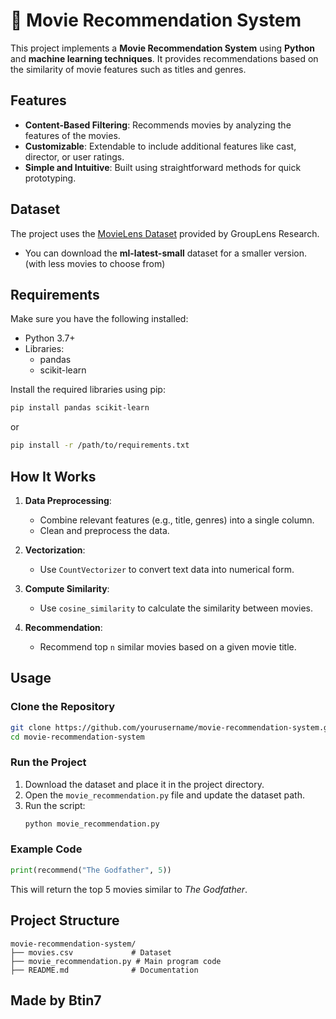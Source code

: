 # 🎥 Movie Recommendation System

This project implements a **Movie Recommendation System** using **Python** and **machine learning techniques**. It provides recommendations based on the similarity of movie features such as titles and genres.

## Features
- **Content-Based Filtering**: Recommends movies by analyzing the features of the movies.
- **Customizable**: Extendable to include additional features like cast, director, or user ratings.
- **Simple and Intuitive**: Built using straightforward methods for quick prototyping.

## Dataset
The project uses the [MovieLens Dataset](https://grouplens.org/datasets/movielens/) provided by GroupLens Research. 
- You can download the **ml-latest-small** dataset for a smaller version.(with less movies to choose from)

## Requirements
Make sure you have the following installed:
- Python 3.7+
- Libraries: 
  - pandas
  - scikit-learn

Install the required libraries using pip:
```bash
pip install pandas scikit-learn
```
or
```bash
pip install -r /path/to/requirements.txt
```
## How It Works
1. **Data Preprocessing**: 
   - Combine relevant features (e.g., title, genres) into a single column.
   - Clean and preprocess the data.

2. **Vectorization**:
   - Use `CountVectorizer` to convert text data into numerical form.

3. **Compute Similarity**:
   - Use `cosine_similarity` to calculate the similarity between movies.

4. **Recommendation**:
   - Recommend top `n` similar movies based on a given movie title.

## Usage
### Clone the Repository
```bash
git clone https://github.com/yourusername/movie-recommendation-system.git
cd movie-recommendation-system
```

### Run the Project
1. Download the dataset and place it in the project directory.
2. Open the `movie_recommendation.py` file and update the dataset path.
3. Run the script:
   ```bash
   python movie_recommendation.py
   ```

### Example Code
```python
print(recommend("The Godfather", 5))
```
This will return the top 5 movies similar to *The Godfather*.

## Project Structure
```
movie-recommendation-system/
├── movies.csv             # Dataset
├── movie_recommendation.py # Main program code
├── README.md              # Documentation
```

## Made by Btin7
